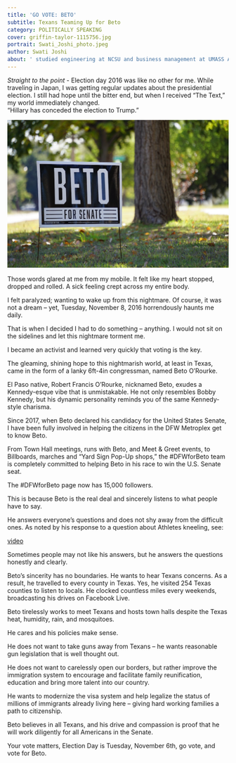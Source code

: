 ```yaml
---
title: 'GO VOTE: BETO'
subtitle: Texans Teaming Up for Beto
category: POLITICALLY SPEAKING
cover: griffin-taylor-1115756.jpg
portrait: Swati_Joshi_photo.jpeg
author: Swati Joshi
about: ' studied engineering at NCSU and business management at UMASS Amherst and has over 25 years in the semiconductor industry. Her passion for activism stems from making our country and world better for her daughter and generations to come.'
---
```


*Straight to the point* - Election day 2016 was like no other for me.  While traveling in Japan, I was getting regular updates about the presidential election.  I still had hope until the bitter end, but when I received “The Text,” my world immediately changed.  
   “Hillary has conceded the election to Trump.” 

![unsplash.com](./griffin-taylor-1115756.jpg)

Those words glared at me from my mobile.  It felt like my heart stopped, dropped and rolled. A sick feeling crept across my entire body.

I felt paralyzed; wanting to wake up from this nightmare.  Of course, it was not a dream – yet, Tuesday, November 8, 2016 horrendously haunts me daily.

That is when I decided I had to do something – anything. I would not sit on the sidelines and let this nightmare torment me.  

I became an activist and learned very quickly that voting is the key.

The gleaming, shining hope to this nightmarish world, at least in Texas, came in the form of a lanky 6ft-4in congressman, named Beto O’Rourke.  

El Paso native, Robert Francis O’Rourke, nicknamed Beto, exudes a Kennedy-esque vibe that is unmistakable. He not only resembles Bobby Kennedy, but his dynamic personality reminds you of the same Kennedy-style charisma.

Since 2017, when Beto declared his candidacy for the United States Senate, I have been fully involved in helping the citizens in the DFW Metroplex get to know Beto.  

From Town Hall meetings, runs with Beto, and Meet & Greet events, to Billboards, marches and “Yard Sign Pop-Up shops,” the #DFWforBeto team is completely committed to helping Beto in his race to win the U.S. Senate seat.  

The #DFWforBeto page now has 15,000 followers. 

This is because Beto is the real deal and sincerely listens to what people have to say.  

He answers everyone’s questions and does not shy away from the difficult ones. As noted by his response to a question about Athletes kneeling, see:
 
[video](https://www.youtube.com/watch?v=lAw9eXXVwfM)

Sometimes people may not like his answers, but he answers the questions honestly and clearly.  

Beto’s sincerity has no boundaries. He wants to hear Texans concerns. As a result, he travelled to every county in Texas. Yes, he visited 254 Texas counties to listen to locals. He clocked countless miles every weekends, broadcasting his drives on Facebook Live.

Beto tirelessly works to meet Texans and hosts town halls despite the Texas heat, humidity, rain, and mosquitoes.  

He cares and his policies make sense.

He does not want to take guns away from Texans – he wants reasonable gun legislation that is well thought out.  

He does not want to carelessly open our borders, but rather improve the immigration system to encourage and facilitate family reunification, education and bring more talent into our country.    

He wants to modernize the visa system and help legalize the status of millions of immigrants already living here – giving hard working families a path to citizenship.  

Beto believes in all Texans, and his drive and compassion is proof that he will work diligently for all Americans in the Senate. 

Your vote matters, Election Day is Tuesday, November 6th, go vote, and vote for Beto.

